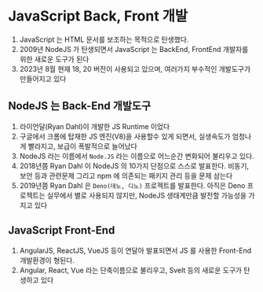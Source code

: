 # JavaScript Back, Front 개발

1. JavaScript 는 HTML 문서를 보조하는 목적으로 탄생했다.
2. 2009년 NodeJS 가 탄생되면서 JavaScript 는 BackEnd, FrontEnd 개발자를 위한 새로운 도구가 된다
3. 2023년 8월 현재 18, 20 버전이 사용되고 있으며, 여러가지 부수적인 개발도구가 만들어지고 있다

## NodeJS 는 Back-End 개발도구

1. 라이언달(Ryan Dahl)이 개발한 JS Runtime 이었다
2. 구글에서 크롬에 탑재한 JS 엔진(V8)을 사용할수 있게 되면서, 실생속도가 엄청나게 빨라지고, 보급이 폭발적으로 늘어났다
3. NodeJS 라는 이름에서 `Node.JS` 라는 이름으로 어느순간 변화되어 불리우고 있다.
4. 2018년쯤 Ryan Dahl 이 NodeJS 의 10가지 단점으로 스스로 발표한다. 비동기, 보안 등과 관련문제 그리고 npm 에 의존되는 패키지 관리 등을 문제 삼는다
5. 2019년쯤 Ryan Dahl 은 `Deno(데노, 디노)` 프로젝트를 발표한다. 아직은 Deno 프로젝트는 실무에서 별로 사용되지 않지만, NodeJS 생태계만큼 발전할 가능성을 가지고 있다

## JavaScript Front-End

1. AngularJS, ReactJS, VueJS 등이 연달아 발표되면서 JS 를 사용한 Front-End 개발환경이 형된다.
2. Angular, React, Vue 라는 단축이름으로 불리우고, Svelt 등의 새로운 도구가 탄생하고 있다
